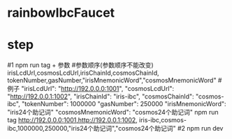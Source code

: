# rainbowIbcFaucet
# step
#1 npm run tag + 参数
#参数顺序(参数顺序不能改变)
irisLcdUrl,cosmosLcdUrl,irisChainId,cosmosChainId,
tokenNumber,gasNumber,"irisMnemonicWord","cosmosMnemonicWord"
#例子
"irisLcdUrl": "http://192.0.0.0:1001",
"cosmosLcdUrl": "http://192.0.0.1:1002",
"irisChainId": "iris-ibc",
"cosmosChainId": "cosmos-ibc",
"tokenNumber": 1000000
"gasNumber": 250000
"irisMnemonicWord": "iris24个助记词"
"cosmosMnemonicWord": "cosmos24个助记词"
npm run tag http://192.0.0.0:1001,http://192.0.0.1:1002,
iris-ibc,cosmos-ibc,1000000,250000,"iris24个助记词","cosmos24个助记词"
#2 npm run dev

